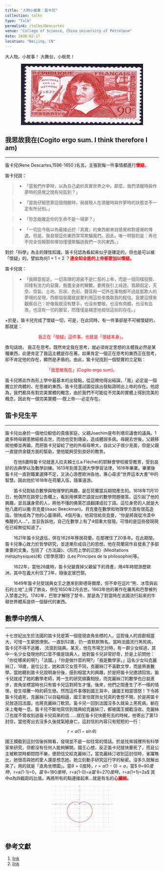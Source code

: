 ```yaml
---
title: "人物小故事：笛卡兒"
collection: talks
type: "Talk"
permalink: /talks/Descartes
venue: "College of Science, China University of Petroleum"
date: 2020-02-17
location: "Beijing, CN"
---
```


大人物，小故事！
大舞台，小板凳！



<center>
<a href="http://www.twwiki.com/wiki/%E7%AC%9B%E5%8D%A1%E7%88%BE">
<img src="./figs/Descartes.png" width="400" height="200"/>
</a>
</center>



## 我思故我在(Cogito ergo sum. I think therefore I am)

---

笛卡兒(Rene Descartes,1596-1650 )名言。主張對每一件事情都進行<span style="color:red">**懷疑**</span>。

  笛卡兒說：
  >  - 「當我們作夢時，以為自己處於真實世界之中。那麼，我們清醒時與作夢時的感覺之間有何區別？」
  
  
  >  - 「當我仔細思索這個問題時，我發現人在清醒時與作夢時的狀態並不一定有所分別。」
  
  
  >  - 「你怎能確定你的生命不是一場夢？」
  
  
  > -  「一切迄今我以為最接近於『真實』的東西都來自感覺和對感覺的傳達。但是，我發現這些東西常常欺騙我們。因此，唯一明智的是：再也不完全信賴那些哪怕僅僅欺騙過我們一次的東西。」


  對於「科學」為主的理性知識，笛卡兒認為看起來似乎是確定的，但也是可以被「懷疑」的。譬如為何1 + 1 = 2 ？<span style="color:red">**連全知全能的上帝都要加以懷疑。**</span>


  笛卡兒說：
  > -  「我願意假定，一切真理的源泉不是仁慈的上帝，而是一個同樣狡猾、同樣有法力的惡魔，施盡全身的解數，要將我引上歧途。我願假定，天空、空氣、土地、形狀、色彩、聲音和一切外在事物都不過是那欺人的夢境的呈現，而那個惡魔就是要利用這些來換取我的輕信。我要這樣來觀察自己：好像我既沒有雙手，也沒有雙眼，也沒有肉體，也沒有血液，也沒有一切的器官，而僅僅是糊塗地相信這些的存在。」

+於是，笛卡兒完成了懷疑一切，可是，在此同時，有一件事卻是不可被懷疑的，那就是：

<center><span style="color:red">我正在「懷疑」這件事，也就是「懷疑本身」。</span></center>

換句話說， 我正在思考。既然肯定我在思考，就必須肯定思想的主體我必然是某種東西，此便肯定了我這主體是存在著。如果肯定一個正在思考的東西正在思考，卻不肯定他的存在，顯然是矛盾的。由此，笛卡兒找到一個堅實的立足點：

<center><span style="color:red">「我思故我在」(Cogito ergo sum)。</span></center>

笛卡兒將此作為形上學中最基本的出發點，從這裡他得出結論，「我」必定是一個獨立於肉體的、在思維的東西。笛卡兒還試圖從該出發點證明出上帝的存在。他認為，我們都具有對完美實體的概念，由於我們不可能從不完美的實體上得到完美的概念，因此有一個完美實體──既上帝──必定存在。

## 笛卡兒生平

---

笛卡兒出身於一個地位較低的貴族家庭，父親Joachim是布列塔尼議會的議員。1歲多時母親患肺結核去世，而他也受到傳染，造成體弱多病。母親去世後，父親移居他鄉並再婚，而把笛卡兒留給了他的外祖母帶大，自此父子很少見面，但是父親一直提供金錢方面的幫助，使他能夠受到良好的教育。

　　在他8歲時笛卡兒就進入拉夫賴士(La Flèche)的耶穌會學校接受教育，受到良好的古典學以及數學訓練。1613年到普瓦捷大學學習法律，1616年畢業。畢業後笛卡兒一直對職業選擇不定，又決心游歷歐洲各地，專心尋求“世界這本大書”中的智慧。因此他於1618年在荷蘭入伍，隨軍遠游。

　　笛卡兒對結合數學與物理學的興趣，是在荷蘭當兵期間產生的。1618年11月10日，他偶然在路旁公告欄上，看到用佛萊芒語提出的數學問題徵答。這引起了他的興趣，並且讓身旁的人，將他不懂的佛萊芒語翻譯成拉丁語。這位身旁的人就是大他八歲的以撒‧貝克曼(Isaac Beeckman)。貝克曼在數學和物理學方面有很高造詣，很快成為了他的心靈導師。4個月後，他寫信給貝克曼，“你是將我從冷漠中喚醒的人...”，並且告訴他，自己在數學上有了4個重大發現。可惜的是這些發現現在已經無從知道了。

　　1621年笛卡兒退伍，併在1628年移居荷蘭，在那裡住了20多年。在此期間，笛卡兒專心致力於哲學研究，並逐漸形成自己的思想。他在荷蘭寫作且發表了多部重要的文集，包括了《方法論》、《形而上學的沉思》(Méditations métaphysiques)和《哲學原理》(Les Principes de la philosophie)等。

　　1622年，當他26歲時，笛卡兒變賣掉父親留下的資產，用4年時間游歷歐洲，其中在義大利住了2年，隨後定居巴黎。

　　1649年笛卡兒受瑞典女王之邀來到斯德哥爾摩，但不幸在這片“熊、冰雪與岩石的土地”上得了肺炎，併在1650年2月去世。1663年他的著作在羅馬和巴黎被列入禁書之列。1740年，巴黎才解除了禁令，那是為了對當時在法國流行起來的牛頓世界體系提供一個替代的東西。


## 數學中的情人

---

十七世紀出生於法國的笛卡兒是第一個發現直角坐標的人，這對後人的貢獻相當大，可惜一生窮困潦倒。一直到52歲，仍一直默默無名。當時法國流行黑死病，笛卡兒不得不逃離， 流浪到瑞典。某天，他在市場乞討時，有一群少女經過，其中一名少女發現他的口音不像是瑞典人，她對笛卡兒非常好奇，於是上前問他： 「你從哪來的啊?」「法國。」「你是做什麼的啊?」「我是數學家。」這名少女叫克麗絲汀，18歲，是位公主，她和其它女孩不同，克麗絲汀不喜歡文學，而是熱衷數學。當她聽到笛卡兒說明身份後，感到相當大的興趣，於是把笛卡兒邀請回宮。笛卡兒就成了她的數學老師，將一生的研究傾囊相授，而克麗絲汀的數學也日益進步，直角坐標當時也只有笛卡兒這對師生才懂。後來，他們之間產生了不一樣的情愫，發生喧騰一時的師生戀。然而這件事傳到國王耳中，讓國王相當憤怒！下令將笛卡兒處死，克麗絲汀以自縊相逼，國王害怕寶貝女兒真的會想不開，於是將笛卡兒放逐回法國，也將克麗絲汀軟禁。笛卡兒一回到法國沒多久就染上黑死病，躺在床上奄奄一息。笛卡兒不斷地寫信到瑞典給克麗絲汀，都被國王攔截沒收。克麗絲汀也就不曾收到過笛卡兒寫來的信……就在笛卡兒快要死去的時候，他寄出了第13封信，當他寄出去沒多久後就氣絕身亡。這封信的內容只有短短的一行：

$$r = a(1 - \sin \theta)$$

 國王攔截到這封信後拆開看，發現並不是一如往常的情話。於是找來城裡所有科學家來研究，但都沒有任何人能夠解開。國王心想，反正笛卡兒就快要死了，而且公主被軟禁時都悶悶不樂，便把信交給克麗絲汀。當克麗絲汀收到這封信時，雀躍無比，她很高與她的愛人還是想念她。她立刻動手研究這行字的秘密。沒多久就解出來了，用的就是「直角坐標圖」。當$\theta = 0$度時，$r=a(1-0)=a$，當$ θ=90$度時，$r=a(1-1)=0$，當$ θ=180$度時，$r=a(1-0)=a$當$ θ=270$度時，$r=a(1+1)=2a$ 其中$a$為四截距的比值，再將所有的點連接起來...就是有名的<span style="color:red">**心臟線。**</span>
 
 <center>
<img src="./figs/heart.png" width="200" height="150"/>
</center>
 
## 參考文獻

1. [link](https://wiki.mbalib.com/zh-tw/%E5%8B%92%E5%86%85%C2%B7%E7%AC%9B%E5%8D%A1%E5%B0%94)
2. [link](http://math1.ck.tp.edu.tw/%E6%9E%97%E4%BF%A1%E5%AE%89/%E5%AD%B8%E8%A1%93%E7%A0%94%E7%A9%B6/%E6%95%B8%E5%AD%B8%E5%B0%88%E9%A1%8C/%E6%B7%BA%E8%AB%87%E5%B9%BE%E5%80%8B%E6%95%B8%E5%AD%B8%E8%A7%A3%E9%A1%8C%E7%9A%84%E7%AD%96%E7%95%A5.doc)


 
 
